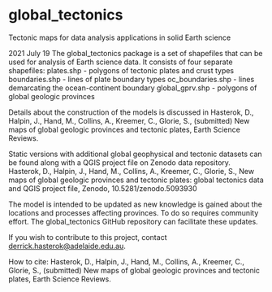 # global_tectonics
 Tectonic maps for data analysis applications in solid Earth science

2021 July 19
The global_tectonics package is a set of shapefiles that can be used for analysis of Earth science data.  It consists of four separate shapefiles:
  plates.shp - polygons of tectonic plates and crust types
  boundaries.shp - lines of plate boundary types
  oc_boundaries.shp - lines demarcating the ocean-continent boundary
  global_gprv.shp - polygons of global geologic provinces

Details about the construction of the models is discussed in Hasterok, D., Halpin, J., Hand, M., Collins, A., Kreemer, C., Glorie, S., (submitted) New maps of global geologic provinces and tectonic plates, Earth Science Reviews.

Static versions with additional global geophysical and tectonic datasets can be found along with a QGIS project file on Zenodo data repository.  Hasterok, D., Halpin, J., Hand, M., Collins, A., Kreemer, C., Glorie, S., New maps of global geologic provinces and tectonic plates: global tectonics data and QGIS project file, Zenodo, 10.5281/zenodo.5093930

The model is intended to be updated as new knowledge is gained about the locations and processes affecting provinces.  To do so requires community effort.  The global_tectonics GitHub repository can facilitate these updates.

If you wish to contribute to this project, contact derrick.hasterok@adelaide.edu.au.

How to cite: Hasterok, D., Halpin, J., Hand, M., Collins, A., Kreemer, C., Glorie, S., (submitted) New maps of global geologic provinces and tectonic plates, Earth Science Reviews.
